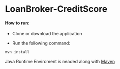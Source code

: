 # LoanBroker-CreditScore

#### How to run:

- Clone or download the application

- Run the following command:
```java
mvn install
```

Java Runtime Enviroment is neaded along with [Maven](http://maven.apache.org/)
